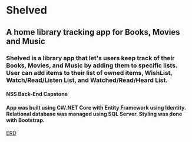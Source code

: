 # Shelved 
## A home library tracking app for Books, Movies and Music
###  Shelved is a library app that let's users keep track of their Books, Movies, and Music by adding them to specific lists. User can add items to their list of owned items, WishList, Watch/Read/Listen List, and  Watched/Read/Heard List.
#### NSS Back-End Capstone

#### App was built using C#/.NET Core with Entity Framework using Identity. Relational database was managed using SQL Server. Styling was done with Bootstrap.


[ERD](https://github.com/laurenelizamax/Shelved/blob/master/backendCapstone.pdf) <br />

